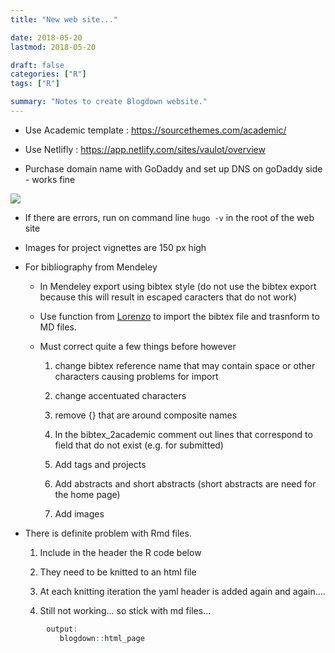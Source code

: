 ```yaml
---
title: "New web site..."

date: 2018-05-20
lastmod: 2018-05-20

draft: false
categories: ["R"]
tags: ["R"]

summary: "Notes to create Blogdown website."
---
```

* Use Academic template : https://sourcethemes.com/academic/

* Use Netlifly : https://app.netlify.com/sites/vaulot/overview

* Purchase domain name with GoDaddy and set up DNS on goDaddy side - works fine

![](dns-setup-1.png)

* If there are errors, run on command line `hugo -v` in the root of the web site

* Images for project vignettes are 150 px high

* For bibliography from Mendeley

     * In Mendeley export using bibtex style (do not use the bibtex export because this will result in escaped caracters that do not work)
     
     * Use function from [Lorenzo](https://lbusett.netlify.com/post/automatically-importing-publications-from-bibtex-to-a-hugo-academic-blog/) to import the bibtex file and trasnform to MD files.
     
     * Must correct quite a few things before however
     
        1. change bibtex reference name that may contain space or other characters causing problems for import
        
        1. change accentuated characters
        
        1. remove {} that are around composite names
        
        1. In the bibtex_2academic comment out lines that correspond to field that do not exist (e.g. for submitted)
        
        1. Add tags and projects
        
        1. Add abstracts and short abstracts (short abstracts are need for the home page)
        
        1. Add images
        
* There is definite problem with Rmd files.   

    1. Include in the header the R code below
    
    2. They need to be knitted to an html file  
    
    3. At each knitting iteration the yaml header is added again and again.... 
    
    4. Still not working... so stick with md files...  
        
```r
        output:
           blogdown::html_page
```
